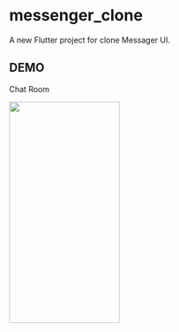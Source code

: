 # messenger_clone

A new Flutter project for clone Messager UI.

## DEMO
Chat Room

<img src="https://i.imgur.com/oER2WXx.png" data-canonical-src="https://i.imgur.com/oER2WXx.png" width="200" height="400" />
